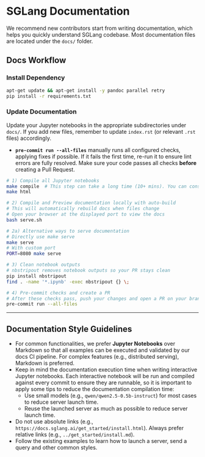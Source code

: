 # SGLang Documentation

We recommend new contributors start from writing documentation, which helps you quickly understand SGLang codebase.
Most documentation files are located under the `docs/` folder.

## Docs Workflow

### Install Dependency

```bash
apt-get update && apt-get install -y pandoc parallel retry
pip install -r requirements.txt
```

### Update Documentation

Update your Jupyter notebooks in the appropriate subdirectories under `docs/`. If you add new files, remember to update `index.rst` (or relevant `.rst` files) accordingly.

- **`pre-commit run --all-files`** manually runs all configured checks, applying fixes if possible. If it fails the first time, re-run it to ensure lint errors are fully resolved. Make sure your code passes all checks **before** creating a Pull Request.

```bash
# 1) Compile all Jupyter notebooks
make compile  # This step can take a long time (10+ mins). You can consider skipping this step if you can make sure your added files are correct.
make html

# 2) Compile and Preview documentation locally with auto-build
# This will automatically rebuild docs when files change
# Open your browser at the displayed port to view the docs
bash serve.sh

# 2a) Alternative ways to serve documentation
# Directly use make serve
make serve
# With custom port
PORT=8080 make serve

# 3) Clean notebook outputs
# nbstripout removes notebook outputs so your PR stays clean
pip install nbstripout
find . -name '*.ipynb' -exec nbstripout {} \;

# 4) Pre-commit checks and create a PR
# After these checks pass, push your changes and open a PR on your branch
pre-commit run --all-files
```
---

## Documentation Style Guidelines

- For common functionalities, we prefer **Jupyter Notebooks** over Markdown so that all examples can be executed and validated by our docs CI pipeline. For complex features (e.g., distributed serving), Markdown is preferred.
- Keep in mind the documentation execution time when writing interactive Jupyter notebooks. Each interactive notebook will be run and compiled against every commit to ensure they are runnable, so it is important to apply some tips to reduce the documentation compilation time:
  - Use small models (e.g., `qwen/qwen2.5-0.5b-instruct`) for most cases to reduce server launch time.
  - Reuse the launched server as much as possible to reduce server launch time.
- Do not use absolute links (e.g., `https://docs.sglang.ai/get_started/install.html`). Always prefer relative links (e.g., `../get_started/install.md`).
- Follow the existing examples to learn how to launch a server, send a query and other common styles.

